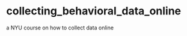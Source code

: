 collecting_behavioral_data_online
=================================

a NYU course on how to collect data online
